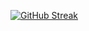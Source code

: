 [![GitHub Streak](https://streak-stats.demolab.com/?user=ioannistsanaktsidis&theme=dark)](https://git.io/streak-stats)
